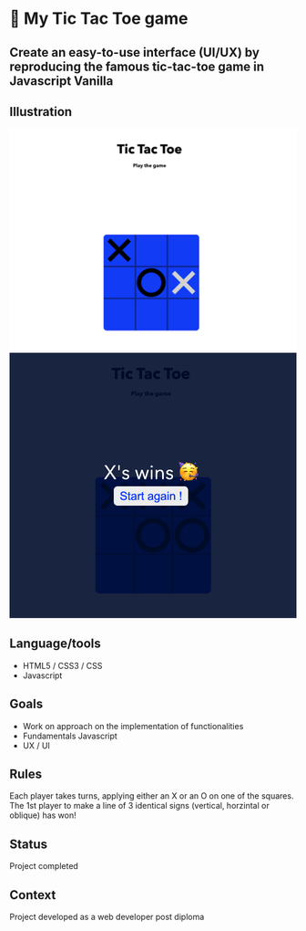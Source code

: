 #  :robot: My Tic Tac Toe game

## Create an easy-to-use interface (UI/UX) by reproducing the famous tic-tac-toe game in Javascript Vanilla

## Illustration
![Illustrations](images/screenshot1.png)
![Illustrations](images/screenshot2.png)

## Language/tools
- HTML5 / CSS3 / CSS
- Javascript

## Goals 
- Work on approach on the implementation of functionalities
- Fundamentals Javascript
- UX / UI

## Rules 
Each player takes turns, applying either an X or an O on one of the squares.
The 1st player to make a line of 3 identical signs (vertical, horzintal or oblique) has won!

## Status
Project completed

## Context
Project developed as a web developer post diploma
